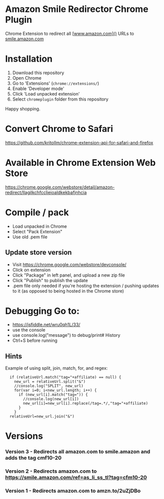 Amazon Smile Redirector Chrome Plugin
======================

Chrome Extension to redirect all [www.amazon.com]() URLs to [smile.amazon.com]()

Installation
============

1. Download this repository
1. Open Chrome
1. Go to 'Extensions' (`chrome://extensions/`)
1. Enable 'Developer mode'
1. Click 'Load unpacked extension'
1. Select `chromeplugin` folder from this repository

Happy shopping.

# Convert Chrome to Safari
https://github.com/kritollm/chrome-extension-api-for-safari-and-firefox

# Available in Chrome Extension Web Store
https://chrome.google.com/webstore/detail/amazon-redirect/llagilkchfcclieioaldkekbafjnhcia

# Compile / pack
* Load unpacked in Chrome
* Select "Pack Extension"
* Use old .pem file

## Update store version
* Visit https://chrome.google.com/webstore/devconsole/
* Click on extension
* Click "Package" in left panel, and upload a new zip file
* Click "Publish" to publish the update
* .pem file only needed if you're hosting the extension / pushing updates to it (as opposed to being hosted in the Chrome store)

# Debugging Go to:
* https://jsfiddle.net/wru0qh1L/33/
* use the console
* use console.log("message") to debug/print# History
* Ctrl+S before running

## Hints
Example of using split, join, match, for, and regex:
      
      if (relativeUrl.match("tag="+affiliate) == null) {
        new_url = relativeUrl.split("&")
        //console.log("SPLIT", new_url)
        for(var i=0; i<new_url.length; i++) {
          if (new_url[i].match("tag=")) {
            //console.log(new_url[i])
            new_url[i]=new_url[i].replace(/tag=.*/,"tag="+affiliate)
          }
        }
      relativeUrl=new_url.join("&")

# Versions
### Version 3 - Redirects all amazon.com to smile.amazon and adds the tag cmf10-20
### Version 2 - Redirects amazon.com to https://smile.amazon.com/ref=as_li_ss_tl?tag=cfm10-20
### Version 1 - Redirects amazon.com to amzn.to/2uZjDBo
